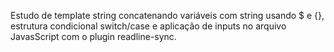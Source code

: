 Estudo de template string concatenando variáveis com string usando $ e {}, estrutura condicional switch/case e aplicação de inputs no arquivo JavasScript 
com o plugin readline-sync.
